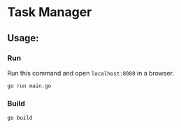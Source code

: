 # Task Manager

## Usage:

### Run
Run this command and open `localhost:8080` in a browser.
```
go run main.go
```

### Build
```
go build
```
